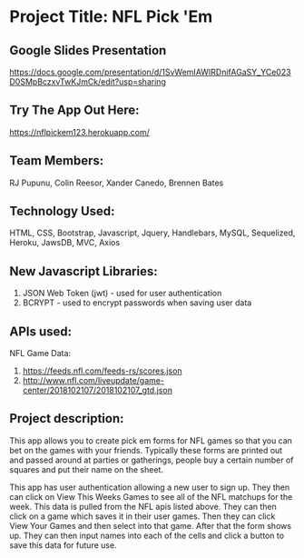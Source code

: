 # Project Title: NFL Pick 'Em

## Google Slides Presentation
https://docs.google.com/presentation/d/1SvWemIAWIRDnifAGaSY_YCe023D0SMpBczxvTwKJmCk/edit?usp=sharing

## Try The App Out Here:
https://nflpickem123.herokuapp.com/


## Team Members:
RJ Pupunu, Colin Reesor, Xander Canedo, Brennen Bates

## Technology Used:
HTML, CSS, Bootstrap, Javascript, Jquery, Handlebars, MySQL, Sequelized, Heroku, JawsDB, MVC, Axios

## New Javascript Libraries: 
1. JSON Web Token (jwt) - used for user authentication
2. BCRYPT - used to encrypt passwords when saving user data

## APIs used:
NFL Game Data:
1. https://feeds.nfl.com/feeds-rs/scores.json
2. http://www.nfl.com/liveupdate/game-center/2018102107/2018102107_gtd.json

## Project description:
This app allows you to create pick em forms for NFL games so that you can bet on the games with your friends.  Typically these forms are printed out and passed around at parties or gatherings, people buy a certain number of squares and put their name on the sheet.  

This app has user authentication allowing a new user to sign up.   They then can click on View This Weeks Games to see all of the NFL matchups for the week.  This data is pulled from the NFL apis listed above.   They can then click on a game which saves it in their user games.  Then they can click View Your Games and then select into that game.  After that the form shows up.  They can then input names into each of the cells and click a button to save this data for future use.
